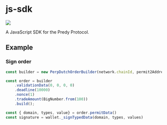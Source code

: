 js-sdk
=====

![](https://github.com/predyprotocol/js-sdk/workflows/main/badge.svg)

A JavaScript SDK for the Predy Protocol.

## Example

### Sign order

```ts
const builder = new PerpDutchOrderBuilder(network.chainId, permit2Address);

const order = builder
    .validationData(0, 0, 0, 0)
    .deadline(10000)
    .nonce(1)
    .tradeAmount(BigNumber.from(100))
    .build();

const { domain, types, value} = order.permitData()
const signature = wallet._signTypedData(domain, types, values)

```
